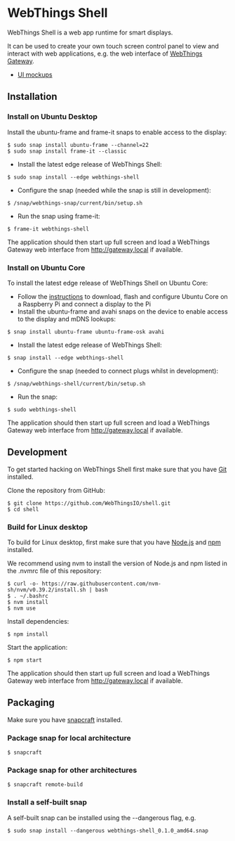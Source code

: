 # WebThings Shell

WebThings Shell is a web app runtime for smart displays.

It can be used to create your own touch screen control panel to view and interact with web applications, e.g. the web interface of [WebThings Gateway](https://webthings.io/gateway/).

- [UI mockups](https://docs.google.com/presentation/d/e/2PACX-1vRuYf4dpo1D9kfjkraS8T5MEyy-1ZWmVOch-ts8anU10RAbDyNVDy0SPF00gk5Of16EBcAhPBV6Og-1/pub?start=false&loop=false&delayms=3000)

## Installation

### Install on Ubuntu Desktop

Install the ubuntu-frame and frame-it snaps to enable access to the display:

```
$ sudo snap install ubuntu-frame --channel=22
$ sudo snap install frame-it --classic
```

- Install the latest edge release of WebThings Shell:

```
$ sudo snap install --edge webthings-shell
```

- Configure the snap (needed while the snap is still in development):

```
$ /snap/webthings-snap/current/bin/setup.sh
```

- Run the snap using frame-it:

```
$ frame-it webthings-shell
```

The application should then start up full screen and load a WebThings Gateway web interface from http://gateway.local if available.

### Install on Ubuntu Core

To install the latest edge release of WebThings Shell on Ubuntu Core:
- Follow the [instructions](https://ubuntu.com/download/raspberry-pi-core) to download, flash and configure Ubuntu Core on a Raspberry Pi and connect a display to the Pi
- Install the ubuntu-frame and avahi snaps on the device to enable access to the display and mDNS lookups:

```
$ snap install ubuntu-frame ubuntu-frame-osk avahi
```

- Install the latest edge release of WebThings Shell:

```
$ snap install --edge webthings-shell
```

- Configure the snap (needed to connect plugs whilst in development):

```
$ /snap/webthings-shell/current/bin/setup.sh
```

- Run the snap:

```
$ sudo webthings-shell
```

The application should then start up full screen and load a WebThings Gateway web interface from http://gateway.local if available.


## Development

To get started hacking on WebThings Shell first make sure that you have [Git](https://git-scm.com/) installed.

Clone the repository from GitHub:

```
$ git clone https://github.com/WebThingsIO/shell.git
$ cd shell
```

### Build for Linux desktop

To build for Linux desktop, first make sure that you have [Node.js](https://nodejs.org/en/) and [npm](https://www.npmjs.com/) installed.

We recommend using nvm to install the version of Node.js and npm listed in the .nvmrc file of this repository:

```
$ curl -o- https://raw.githubusercontent.com/nvm-sh/nvm/v0.39.2/install.sh | bash
$ . ~/.bashrc
$ nvm install
$ nvm use
```

Install dependencies:
```
$ npm install
```

Start the application:
```
$ npm start
```

The application should then start up full screen and load a WebThings Gateway web interface from http://gateway.local if available.

## Packaging

Make sure you have [snapcraft](https://snapcraft.io/snapcraft) installed.

### Package snap for local architecture

```
$ snapcraft
```

### Package snap for other architectures

```
$ snapcraft remote-build
```

### Install a self-built snap

A self-built snap can be installed using the --dangerous flag, e.g.


```
$ sudo snap install --dangerous webthings-shell_0.1.0_amd64.snap
```